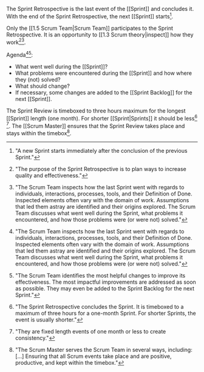 The Sprint Retrospective is the last event of the [[Sprint]] and concludes it. With the end of the Sprint Retrospective, the next [[Sprint]] starts[^a-new-sprint-starts].

[^sprint-retrospective-concludes]: "The Sprint Retrospective concludes the Sprint. It is timeboxed to a maximum of three hours for a one-month Sprint. For shorter Sprints, the event is usually shorter."[^scrum-guide-2020]
[^a-new-sprint-starts]: "A new Sprint starts immediately after the conclusion of the previous Sprint."[^scrum-guide-2020]

Only the [[1.5 Scrum Team|Scrum Team]] participates to the Sprint Retrospective. It is an opportunity to [[1.3 Scrum theory|inspect]] how they work[^purpose-sprint-retrospective][^scrum-team-inspects].

Agenda[^scrum-team-inspects][^scrum-team-identifies]:
- What went well during the [[Sprint]]?
- What problems were encountered during the [[Sprint]] and how where they (not) solved?
- What should change?
- If necessary, some changes are added to the [[Sprint Backlog]] for the next [[Sprint]].

[^purpose-sprint-retrospective]: "The purpose of the Sprint Retrospective is to plan ways to increase quality and effectiveness."[^scrum-guide-2020]
[^scrum-team-inspects]: "The Scrum Team inspects how the last Sprint went with regards to individuals, interactions, processes, tools, and their Definition of Done. Inspected elements often vary with the domain of work. Assumptions that led them astray are identified and their origins explored. The Scrum Team discusses what went well during the Sprint, what problems it encountered, and how those problems were (or were not) solved."[^scrum-guide-2020]
[^scrum-team-identifies]: "The Scrum Team identifies the most helpful changes to improve its effectiveness. The most impactful improvements are addressed as soon as possible. They may even be added to the Sprint Backlog for the next Sprint."[^scrum-guide-2020]

The Sprint Review is timeboxed to three hours maximum for the longest [[Sprint]] length (one month). For shorter [[Sprint|Sprints]] it should be less[^sprint-retrospective-concludes] [^sprint-length]. The [[Scrum Master]] ensures that the Sprint Review takes place and stays within the timebox[^scrum-master-events].

[^sprint-length]: "They are fixed length events of one month or less to create consistency."[^scrum-guide-2020]
[^scrum-master-events]:"The Scrum Master serves the Scrum Team in several ways, including: \[...\] Ensuring that all Scrum events take place and are positive, productive, and kept within the timebox."[^scrum-guide-2020]

[^scrum-guide-2020]: [[1.2 Scrum Guide|Scrum Guide (2020)]]